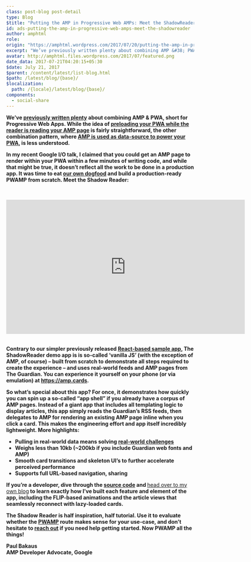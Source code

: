 ```yaml
---
class: post-blog post-detail
type: Blog
$title: "Putting the AMP in Progressive Web AMPs: Meet the ShadowReader"
id: ads-putting-the-amp-in-progressive-web-amps-meet-the-shadowreader
author: amphtml
role: 
origin: "https://amphtml.wordpress.com/2017/07/20/putting-the-amp-in-progressive-web-amps-meet-the-shadowreader/amp/"
excerpt: "We’ve previously written plenty about combining AMP &#38; PWA, short for Progressive Web Apps. While the idea of preloading your PWA while the reader is reading your AMP page is fairly straightforward, the other combination pattern, where AMP is used as data-source to power your PWA, is less understood. In my recent Google I/O talk, [&#8230;]"
avatar: http://amphtml.files.wordpress.com/2017/07/featured.png
date_data: 2017-07-21T04:20:15+05:30
$date: July 21, 2017
$parent: /content/latest/list-blog.html
$path: /latest/blog/{base}/
$localization:
  path: /{locale}/latest/blog/{base}/
components:
  - social-share
---
```


<div class="amp-wp-article-content">
<p><strong>We’ve </strong><a href="https://amphtml.wordpress.com/2017/04/06/from-amp-to-progressive-web-app/"><strong>previously written plenty</strong></a><strong> about combining AMP &amp; PWA, short for Progressive Web Apps. While the idea of </strong><a href="https://www.ampproject.org/docs/guides/pwa-amp/amp-to-pwa"><strong>preloading your PWA while the reader is reading your AMP page</strong></a><strong> is fairly straightforward, the other combination pattern, where </strong><a href="https://www.ampproject.org/docs/guides/pwa-amp/amp-in-pwa"><strong>AMP is used as data-source to power your PWA</strong></a><strong>, is less understood.</strong></p>
<p><strong>In my recent Google I/O talk</strong><strong>, I claimed that you could get an AMP page to render within your PWA within a few minutes of writing code, and while that might be true, it doesn’t reflect all the work to be done in a production app. It was time to eat <a href="https://en.wikipedia.org/wiki/Eating_your_own_dog_food" target="_blank" rel="noopener">our own dogfood</a> and build a production-ready PWAMP from scratch. Meet the Shadow Reader:</strong></p>
<p>&nbsp;</p>
<div class="embed-httpsgfycatcom"><iframe src='https://gfycat.com/ifr/sameamusinginganue' frameborder='0' scrolling='no' width='640' height='360'  allowfullscreen></iframe></div>
<p><strong><br />
Contrary to our simpler previously released </strong><a href="https://github.com/ampproject/amp-publisher-sample/tree/master/amp-pwa"><strong>React-based sample app</strong></a><strong>, The ShadowReader demo app is is so-called ‘vanilla JS’ (with the exception of AMP, of course) – built from scratch to demonstrate all steps required to create the experience &#8211; and uses real-world feeds and AMP pages from The Guardian. You can experience it yourself on your phone (or via emulation) at </strong><a href="https://amp.cards"><strong>https://amp.cards</strong></a><strong>.</strong></p>
<p><strong>So what’s special about this app? For once, it demonstrates how quickly you can spin up a so-called “app shell” if you already have a corpus of AMP pages. Instead of a giant app that includes all templating logic to display articles, this app simply reads the Guardian’s RSS feeds, then delegates to AMP for rendering an existing AMP page inline when you click a card. This makes the engineering effort and app itself incredibly lightweight. More highlights:</strong></p>
<ul>
<li ><strong>Pulling in real-world data means solving <a href="https://paulbakaus.com/tutorials/html5/building-a-pwamp-0-introducing-the-shadowreader/">real-world challenges</a></strong></li>
<li ><strong>Weighs less than 10kb (~200kb if you include Guardian web fonts and AMP)</strong></li>
<li ><strong>Smooth card transitions and skeleton UI’s to further accelerate perceived performance</strong></li>
<li ><strong>Supports full URL-based navigation, sharing</strong></li>
</ul>
<p><strong>If you’re a developer, dive through the </strong><a href="https://github.com/ampproject/amp-publisher-sample/tree/master/amp-pwa-reader"><strong>source code</strong></a><strong> and </strong><a href="https://paulbakaus.com/tutorials/html5/building-a-pwamp-0-introducing-the-shadowreader/">head over to my own blog</a><strong> to learn exactly how I’ve built each feature and element of the app, including the FLIP-based animations and the article views that seamlessly reconnect with lazy-loaded cards.</strong></p>
<p><strong>The Shadow Reader is half inspiration, half tutorial. Use it to evaluate whether the </strong><a href="https://www.ampproject.org/docs/guides/pwa-amp/amp-in-pwa"><strong>PWAMP</strong></a><strong> route makes sense for your use-case, and don’t hesitate to </strong><a href="https://www.ampproject.org/support/developer/"><strong>reach out</strong></a><strong> if you need help getting started. Now PWAMP all the things!</strong></p>
<p><strong>Paul Bakaus<br />
</strong><strong>AMP Developer Advocate, Google</strong></p><br />  
</div>

